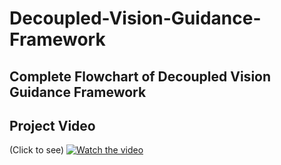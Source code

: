 # Decoupled-Vision-Guidance-Framework
## Complete Flowchart of Decoupled Vision Guidance Framework
<!---
![Fig 2](https://user-images.githubusercontent.com/26479294/147028751-0289afd3-eaf4-4d5f-8fcd-d09b7b96fa73.jpg)
-->
## Project Video
(Click to see)
[![Watch the video](https://img.youtube.com/vi/SmzLyEPB1sE/maxresdefault.jpg)](https://youtu.be/SmzLyEPB1sE)
